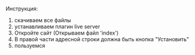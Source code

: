 Инструкция:
1. скачиваем все файлы
2. устанавливаем плагин live server
3. Откройте сайт (Открываем файл 'index')
4. В правой части адресной строки должна быть кнопка "Установить"
5. пользуемся
